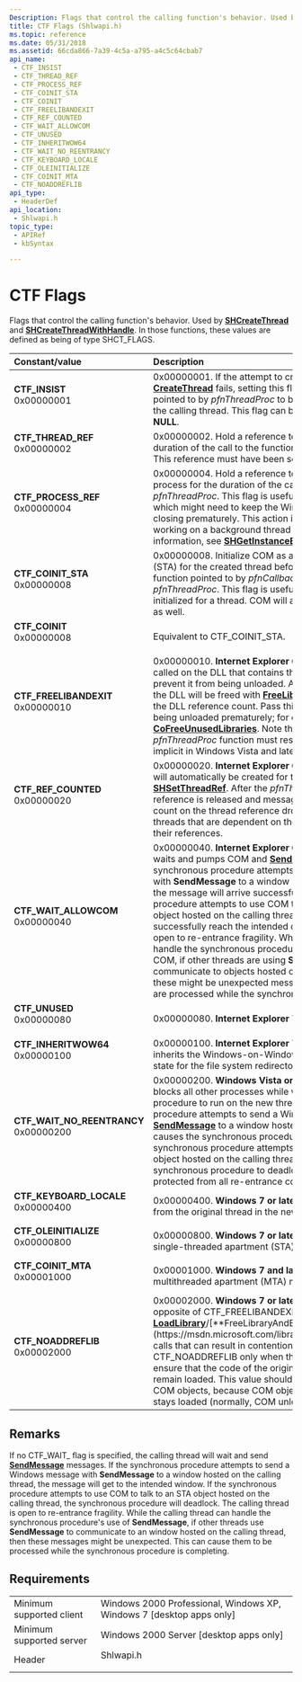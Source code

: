 ```yaml
---
Description: Flags that control the calling function's behavior. Used by SHCreateThread and SHCreateThreadWithHandle. In those functions, these values are defined as being of type SHCT\_FLAGS.
title: CTF Flags (Shlwapi.h)
ms.topic: reference
ms.date: 05/31/2018
ms.assetid: 66cda866-7a39-4c5a-a795-a4c5c64cbab7
api_name: 
 - CTF_INSIST
 - CTF_THREAD_REF
 - CTF_PROCESS_REF
 - CTF_COINIT_STA
 - CTF_COINIT
 - CTF_FREELIBANDEXIT
 - CTF_REF_COUNTED
 - CTF_WAIT_ALLOWCOM
 - CTF_UNUSED
 - CTF_INHERITWOW64
 - CTF_WAIT_NO_REENTRANCY
 - CTF_KEYBOARD_LOCALE
 - CTF_OLEINITIALIZE
 - CTF_COINIT_MTA
 - CTF_NOADDREFLIB
api_type: 
 - HeaderDef
api_location: 
 - Shlwapi.h
topic_type: 
 - APIRef
 - kbSyntax

---
```


# CTF Flags

Flags that control the calling function's behavior. Used by [**SHCreateThread**](/windows/desktop/api/Shlwapi/nf-shlwapi-shcreatethread) and [**SHCreateThreadWithHandle**](/windows/desktop/api/Shlwapi/nf-shlwapi-shcreatethreadwithhandle). In those functions, these values are defined as being of type SHCT\_FLAGS.



| Constant/value                                                                                                                                                                                                                                             | Description                                                                                                                                                                                                                                                                                                                                                                                                                                                                                                                                                                                                                                                                                                                                                                                                                                                                                          |
|:-----------------------------------------------------------------------------------------------------------------------------------------------------------------------------------------------------------------------------------------------------------|:-----------------------------------------------------------------------------------------------------------------------------------------------------------------------------------------------------------------------------------------------------------------------------------------------------------------------------------------------------------------------------------------------------------------------------------------------------------------------------------------------------------------------------------------------------------------------------------------------------------------------------------------------------------------------------------------------------------------------------------------------------------------------------------------------------------------------------------------------------------------------------------------------------|
| <span id="CTF_INSIST"></span><span id="ctf_insist"></span><dl> <dt>**CTF\_INSIST**</dt> <dt>0x00000001</dt> </dl>                                       | 0x00000001. If the attempt to create the thread with [**CreateThread**](https://msdn.microsoft.com/library/ms682453(v=VS.85).aspx) fails, setting this flag will cause the function pointed to by *pfnThreadProc* to be called synchronously from the calling thread. This flag can be used only if *pfnCallback* is **NULL**.<br/>                                                                                                                                                                                                                                                                                                                                                                                                                                                                                                                                                                                                    |
| <span id="CTF_THREAD_REF"></span><span id="ctf_thread_ref"></span><dl> <dt>**CTF\_THREAD\_REF**</dt> <dt>0x00000002</dt> </dl>                          | 0x00000002. Hold a reference to the creating thread for the duration of the call to the function pointed to by *pfnThreadProc*. This reference must have been set with [**SHSetThreadRef**](/windows/desktop/api/Shlwapi/nf-shlwapi-shsetthreadref).<br/>                                                                                                                                                                                                                                                                                                                                                                                                                                                                                                                                                                                                                                                                          |
| <span id="CTF_PROCESS_REF"></span><span id="ctf_process_ref"></span><dl> <dt>**CTF\_PROCESS\_REF**</dt> <dt>0x00000004</dt> </dl>                       | 0x00000004. Hold a reference to the Windows Explorer process for the duration of the call to the function pointed to by *pfnThreadProc*. This flag is useful for [Shell extension handlers](handlers.md), which might need to keep the Windows Explorer process from closing prematurely. This action is useful during tasks such as working on a background thread or copying files. For more information, see [**SHGetInstanceExplorer**](/windows/desktop/api/shlobj_core/nf-shlobj_core-shgetinstanceexplorer).<br/>                                                                                                                                                                                                                                                                                                                                                                                                                  |
| <span id="CTF_COINIT_STA"></span><span id="ctf_coinit_sta"></span><dl> <dt>**CTF\_COINIT\_STA**</dt> <dt>0x00000008</dt> </dl>                          | 0x00000008. Initialize COM as a Single Threaded Apartment (STA) for the created thread before calling either the optional function pointed to by *pfnCallback* or the function pointed to by *pfnThreadProc*. This flag is useful when COM needs to be initialized for a thread. COM will automatically be uninitialized as well.<br/>                                                                                                                                                                                                                                                                                                                                                                                                                                                                                                                                                         |
| <span id="CTF_COINIT"></span><span id="ctf_coinit"></span><dl> <dt>**CTF\_COINIT**</dt> <dt>0x00000008</dt> </dl>                                       | Equivalent to CTF\_COINIT\_STA.<br/>                                                                                                                                                                                                                                                                                                                                                                                                                                                                                                                                                                                                                                                                                                                                                                                                                                                           |
| <span id="CTF_FREELIBANDEXIT"></span><span id="ctf_freelibandexit"></span><dl> <dt>**CTF\_FREELIBANDEXIT**</dt> <dt>0x00000010</dt> </dl>               | 0x00000010. **Internet Explorer 6 or later.**[**LoadLibrary**](https://msdn.microsoft.com/library/ms684175(v=VS.85).aspx) will be called on the DLL that contains the *pfnThreadProc* function to prevent it from being unloaded. After *pfnThreadProc* returns, the DLL will be freed with [**FreeLibrary**](https://msdn.microsoft.com/library/ms683152(v=VS.85).aspx), thereby decrementing the DLL reference count. Pass this flag to prevent the DLL from being unloaded prematurely; for example, by [**CoFreeUnusedLibraries**](https://msdn.microsoft.com/library/ms679712(v=VS.85).aspx). Note that if this flag is passed, the *pfnThreadProc* function must reside in a DLL. This flag is implicit in Windows Vista and later.<br/>                                                                                                                                                                                                                                                                   |
| <span id="CTF_REF_COUNTED"></span><span id="ctf_ref_counted"></span><dl> <dt>**CTF\_REF\_COUNTED**</dt> <dt>0x00000020</dt> </dl>                       | 0x00000020. **Internet Explorer 6 or later.** A thread reference will automatically be created for the created thread and set with [**SHSetThreadRef**](/windows/desktop/api/Shlwapi/nf-shlwapi-shsetthreadref). After the *pfnThreadProc* returns, the thread reference is released and messages are sent until the reference count on the thread reference drops to zero, that is, until threads that are dependent on the created thread have released their references.<br/>                                                                                                                                                                                                                                                                                                                                                                                                                                                   |
| <span id="CTF_WAIT_ALLOWCOM"></span><span id="ctf_wait_allowcom"></span><dl> <dt>**CTF\_WAIT\_ALLOWCOM**</dt> <dt>0x00000040</dt> </dl>                 | 0x00000040. **Internet Explorer 6 or later.** The calling thread waits and pumps COM and [**SendMessage**](https://msdn.microsoft.com/library/ms644950(v=VS.85).aspx) messages. If the synchronous procedure attempts to send a Windows message with **SendMessage** to a window hosted on the calling thread, the message will arrive successfully. If the synchronous procedure attempts to use COM to communicate with an STA object hosted on the calling thread, the function call will successfully reach the intended object. The calling thread is open to re-entrance fragility. While the calling thread can handle the synchronous procedure's use of **SendMessage** and COM, if other threads are using **SendMessage** or COM to communicate to objects hosted on the calling thread, then these might be unexpected messages or function calls which are processed while the synchronous procedure is completing.<br/> |
| <span id="CTF_UNUSED"></span><span id="ctf_unused"></span><dl> <dt>**CTF\_UNUSED**</dt> <dt>0x00000080</dt> </dl>                                       | 0x00000080. **Internet Explorer 7 or later.** Not used.<br/>                                                                                                                                                                                                                                                                                                                                                                                                                                                                                                                                                                                                                                                                                                                                                                                                                                   |
| <span id="CTF_INHERITWOW64"></span><span id="ctf_inheritwow64"></span><dl> <dt>**CTF\_INHERITWOW64**</dt> <dt>0x00000100</dt> </dl>                     | 0x00000100. **Internet Explorer 7 or later.** The new thread inherits the Windows-on-Windows 64-bit (WOW64) disable state for the file system redirector.<br/>                                                                                                                                                                                                                                                                                                                                                                                                                                                                                                                                                                                                                                                                                                                                 |
| <span id="CTF_WAIT_NO_REENTRANCY"></span><span id="ctf_wait_no_reentrancy"></span><dl> <dt>**CTF\_WAIT\_NO\_REENTRANCY**</dt> <dt>0x00000200</dt> </dl> | 0x00000200. **Windows Vista or later.** The calling thread blocks all other processes while waiting for the synchronous procedure to run on the new thread. If the synchronous procedure attempts to send a Windows message with [**SendMessage**](https://msdn.microsoft.com/library/ms644950(v=VS.85).aspx) to a window hosted on the calling thread, this causes the synchronous procedure to deadlock. If the synchronous procedure attempts to use COM to talk to an STA object hosted on the calling thread, this also causes the synchronous procedure to deadlock. The calling thread is protected from all re-entrance concerns by specifying this flag.<br/>                                                                                                                                                                                                                                                                |
| <span id="CTF_KEYBOARD_LOCALE"></span><span id="ctf_keyboard_locale"></span><dl> <dt>**CTF\_KEYBOARD\_LOCALE**</dt> <dt>0x00000400</dt> </dl>           | 0x00000400. **Windows 7 or later.** Use the keyboard locale from the original thread in the new thread that it spawns.<br/>                                                                                                                                                                                                                                                                                                                                                                                                                                                                                                                                                                                                                                                                                                                                                                    |
| <span id="CTF_OLEINITIALIZE"></span><span id="ctf_oleinitialize"></span><dl> <dt>**CTF\_OLEINITIALIZE**</dt> <dt>0x00000800</dt> </dl>                  | 0x00000800. **Windows 7 or later.** Initialize COM with the single-threaded apartment (STA) model for the created thread.<br/>                                                                                                                                                                                                                                                                                                                                                                                                                                                                                                                                                                                                                                                                                                                                                                 |
| <span id="CTF_COINIT_MTA"></span><span id="ctf_coinit_mta"></span><dl> <dt>**CTF\_COINIT\_MTA**</dt> <dt>0x00001000</dt> </dl>                          | 0x00001000. **Windows 7 and later**. Initialize COM with the multithreaded apartment (MTA) model for the created thread.<br/>                                                                                                                                                                                                                                                                                                                                                                                                                                                                                                                                                                                                                                                                                                                                                                  |
| <span id="CTF_NOADDREFLIB"></span><span id="ctf_noaddreflib"></span><dl> <dt>**CTF\_NOADDREFLIB**</dt> <dt>0x00002000</dt> </dl>                        | 0x00002000. **Windows 7 or later.** This flag is essentially the opposite of CTF\_FREELIBANDEXIT. This avoids [**LoadLibrary**](https://msdn.microsoft.com/library/ms684175(v=VS.85).aspx)/[**FreeLibraryAndExitThread**](https://msdn.microsoft.com/library/ms683153(v=VS.85).aspx) calls that can result in contention for the loader lock. Use CTF\_NOADDREFLIB only when the new thread has means to ensure that the code of the original thread procedure will remain loaded. This value should not be used in the context of COM objects, because COM objects must ensure that the DLL stays loaded (normally, COM unloads the DLLs).<br/>                                                                                                                                                                                                                                                                                                                    |



## Remarks

If no CTF\_WAIT\_ flag is specified, the calling thread will wait and send [**SendMessage**](https://msdn.microsoft.com/library/ms644950(v=VS.85).aspx) messages. If the synchronous procedure attempts to send a Windows message with **SendMessage** to a window hosted on the calling thread, the message will get to the intended window. If the synchronous procedure attempts to use COM to talk to an STA object hosted on the calling thread, the synchronous procedure will deadlock. The calling thread is open to re-entrance fragility. While the calling thread can handle the synchronous procedure's use of **SendMessage**, if other threads use **SendMessage** to communicate to an window hosted on the calling thread, then these messages might be unexpected. This can cause them to be processed while the synchronous procedure is completing.

## Requirements



|                                     |                                                                                      |
|-------------------------------------|--------------------------------------------------------------------------------------|
| Minimum supported client<br/> | Windows 2000 Professional, Windows XP, Windows 7 \[desktop apps only\]<br/>    |
| Minimum supported server<br/> | Windows 2000 Server \[desktop apps only\]<br/>                                 |
| Header<br/>                   | <dl> <dt>Shlwapi.h</dt> </dl> |



 

 




